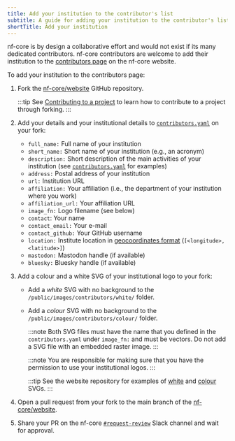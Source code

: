 ```yaml
---
title: Add your institution to the contributor's list
subtitle: A guide for adding your institution to the contributor's list
shortTitle: Add your institution
---
```


nf-core is by design a collaborative effort and would not exist if its many dedicated contributors. nf-core contributors are welcome to add their institution to the [contributors page](https://nf-co.re/contributors) on the nf-core website.

To add your institution to the contributors page:

1. Fork the [nf-core/website](https://github.com/nf-core/website) GitHub repository.

   :::tip
   See [Contributing to a project](https://guides.github.com/activities/forking/) to learn how to contribute to a project through forking.
   :::

2. Add your details and your institutional details to [`contributors.yaml`](https://github.com/nf-core/website/blob/main/sites/main-site/src/config/contributors.yaml) on your fork:
   - `full_name:` Full name of your institution
   - `short_name:` Short name of your institution (e.g., an acronym)
   - `description:` Short description of the main activities of your institution (see [`contributors.yaml`](https://github.com/nf-core/website/blob/main/sites/main-site/src/config/contributors.yaml) for examples)
   - `address:` Postal address of your institution
   - `url:` Institution URL
   - `affiliation:` Your affiliation (i.e., the department of your institution where you work)
   - `affiliation_url:` Your affiliation URL
   - `image_fn:` Logo filename (see below)
   - `contact`: Your name
   - `contact_email:` Your e-mail
   - `contact_github:` Your GitHub username
   - `location:` Institute location in [geocoordinates format](https://support.google.com/maps/answer/18539?hl=en&co=GENIE.Platform%3DDesktop) (`[<longitude>, <latitude>]`)
   - `mastodon:` Mastodon handle (if available)
   - `bluesky:` Bluesky handle (if available)

3. Add a colour and a white SVG of your institutional logo to your fork:
   - Add a _white_ SVG with no background to the `/public/images/contributors/white/` folder.
   - Add a _colour_ SVG with no background to the `/public/images/contributors/colour/` folder.

     :::note
     Both SVG files must have the name that you defined in the `contributors.yaml` under `image_fn:` and must be vectors. Do not add a SVG file with an embedded raster image.
     :::

     :::note
     You are responsible for making sure that you have the permission to use your institutional logos.
     :::

     :::tip
     See the website repository for examples of [white](https://github.com/nf-core/website/tree/main/public/images/contributors/white) and [colour](https://github.com/nf-core/website/tree/main/public/images/contributors/colour) SVGs.
     :::

4. Open a pull request from your fork to the main branch of the [nf-core/website](https://github.com/nf-core/website).

5. Share your PR on the nf-core [`#request-review`](https://nfcore.slack.com/archives/CQY2U5QU9) Slack channel and wait for approval.
